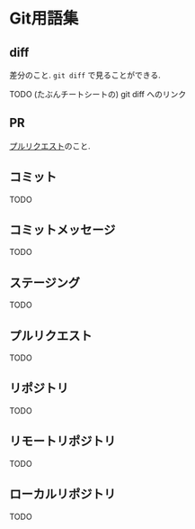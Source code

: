 # Git用語集

## diff

差分のこと.
`git diff` で見ることができる.

TODO (たぶんチートシートの) git diff へのリンク


## PR

[プルリクエスト](#プルリクエスト)のこと.


## コミット

TODO


## コミットメッセージ

TODO


## ステージング

TODO


## プルリクエスト

TODO


## リポジトリ

TODO


## リモートリポジトリ

TODO


## ローカルリポジトリ

TODO
